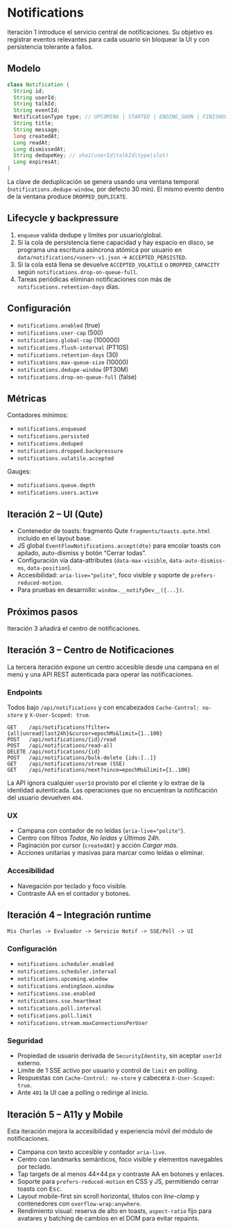 # Notifications

Iteración 1 introduce el servicio central de notificaciones. Su objetivo es
registrar eventos relevantes para cada usuario sin bloquear la UI y con
persistencia tolerante a fallos.

## Modelo
```java
class Notification {
  String id;
  String userId;
  String talkId;
  String eventId;
  NotificationType type; // UPCOMING | STARTED | ENDING_SOON | FINISHED | TEST
  String title;
  String message;
  long createdAt;
  Long readAt;
  Long dismissedAt;
  String dedupeKey; // sha1(userId|talkId|type|slot)
  Long expiresAt;
}
```
La clave de deduplicación se genera usando una ventana temporal
(`notifications.dedupe-window`, por defecto 30 min). El mismo evento dentro de
la ventana produce `DROPPED_DUPLICATE`.

## Lifecycle y backpressure
1. `enqueue` valida dedupe y límites por usuario/global.
2. Si la cola de persistencia tiene capacidad y hay espacio en disco, se
   programa una escritura asíncrona atómica por usuario en
   `data/notifications/<user>-v1.json` → `ACCEPTED_PERSISTED`.
3. Si la cola está llena se devuelve `ACCEPTED_VOLATILE` o
   `DROPPED_CAPACITY` según `notifications.drop-on-queue-full`.
4. Tareas periódicas eliminan notificaciones con más de
   `notifications.retention-days` días.

## Configuración
- `notifications.enabled` (true)
- `notifications.user-cap` (500)
- `notifications.global-cap` (100000)
- `notifications.flush-interval` (PT10S)
- `notifications.retention-days` (30)
- `notifications.max-queue-size` (10000)
- `notifications.dedupe-window` (PT30M)
- `notifications.drop-on-queue-full` (false)

## Métricas
Contadores mínimos:
- `notifications.enqueued`
- `notifications.persisted`
- `notifications.deduped`
- `notifications.dropped.backpressure`
- `notifications.volatile.accepted`

Gauges:
- `notifications.queue.depth`
- `notifications.users.active`

## Iteración 2 – UI (Qute)
- Contenedor de toasts: fragmento Qute `fragments/toasts.qute.html` incluido en el layout base.
- JS global `EventFlowNotifications.accept(dto)` para encolar toasts con apilado, auto-dismiss y botón “Cerrar todas”.
- Configuración vía data-attributes (`data-max-visible`, `data-auto-dismiss-ms`, `data-position`).
- Accesibilidad: `aria-live="polite"`, foco visible y soporte de `prefers-reduced-motion`.
- Para pruebas en desarrollo: `window.__notifyDev__({...})`.

## Próximos pasos
Iteración 3 añadirá el centro de notificaciones.

## Iteración 3 – Centro de Notificaciones

La tercera iteración expone un centro accesible desde una campana en el menú y
una API REST autenticada para operar las notificaciones.

### Endpoints

Todos bajo `/api/notifications` y con encabezados `Cache-Control: no-store` y
`X-User-Scoped: true`.

```
GET    /api/notifications?filter={all|unread|last24h}&cursor=epochMs&limit={1..100}
POST   /api/notifications/{id}/read
POST   /api/notifications/read-all
DELETE /api/notifications/{id}
POST   /api/notifications/bulk-delete {ids:[..]}
GET    /api/notifications/stream (SSE)
GET    /api/notifications/next?since=epochMs&limit={1..100}
```

La API ignora cualquier `userId` provisto por el cliente y lo extrae de la
identidad autenticada. Las operaciones que no encuentran la notificación del
usuario devuelven `404`.

### UX

- Campana con contador de no leídas (`aria-live="polite"`).
- Centro con filtros *Todas*, *No leídas* y *Últimas 24h*.
- Paginación por cursor (`createdAt`) y acción *Cargar más*.
- Acciones unitarias y masivas para marcar como leídas o eliminar.

### Accesibilidad

- Navegación por teclado y foco visible.
- Contraste AA en el contador y botones.

## Iteración 4 – Integración runtime

```
Mis Charlas -> Evaluador -> Servicio Notif -> SSE/Poll -> UI
```

### Configuración
- `notifications.scheduler.enabled`
- `notifications.scheduler.interval`
- `notifications.upcoming.window`
- `notifications.endingSoon.window`
- `notifications.sse.enabled`
- `notifications.sse.heartbeat`
- `notifications.poll.interval`
- `notifications.poll.limit`
- `notifications.stream.maxConnectionsPerUser`

### Seguridad
- Propiedad de usuario derivada de `SecurityIdentity`, sin aceptar `userId` externo.
- Límite de 1 SSE activo por usuario y control de `limit` en polling.
- Respuestas con `Cache-Control: no-store` y cabecera `X-User-Scoped: true`.
- Ante `401` la UI cae a polling o redirige al inicio.
 
## Iteración 5 – A11y y Mobile

Esta iteración mejora la accesibilidad y experiencia móvil del módulo de
notificaciones.

- Campana con texto accesible y contador `aria-live`.
- Centro con landmarks semánticos, foco visible y elementos navegables por
  teclado.
- Tap targets de al menos 44×44 px y contraste AA en botones y enlaces.
- Soporte para `prefers-reduced-motion` en CSS y JS, permitiendo cerrar toasts
  con <kbd>Esc</kbd>.
- Layout mobile-first sin scroll horizontal, títulos con *line-clamp* y
  contenedores con `overflow-wrap:anywhere`.
- Rendimiento visual: reserva de alto en toasts, `aspect-ratio` fijo para
  avatares y batching de cambios en el DOM para evitar repaints.
